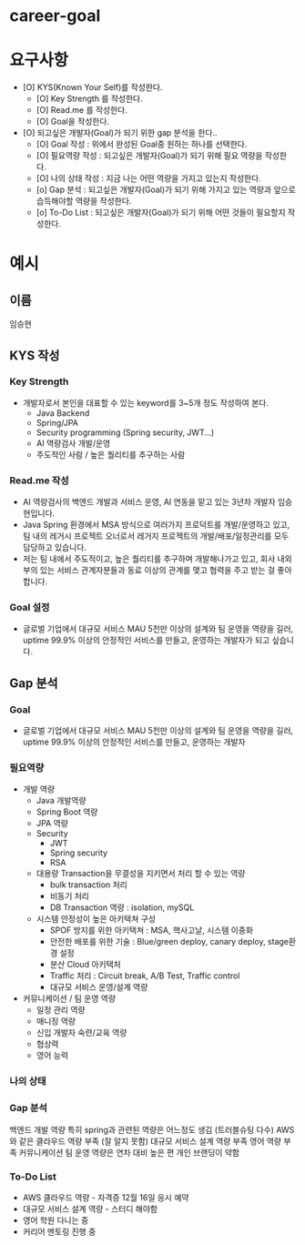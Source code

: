 # career-goal

# 요구사항
- [O] KYS(Known Your Self)를 작성한다.
    - [O] Key Strength 를 작성한다.
    - [O] Read.me 를 작성한다.
    - [O] Goal을 작성한다.
- [O] 되고싶은 개발자(Goal)가 되기 위한 gap 분석을 한다..
    - [O] Goal 작성 : 위에서 완성된 Goal중 원하는 하나를 선택한다.
    - [O] 필요역량 작성 : 되고싶은 개발자(Goal)가 되기 위해 필요 역량을 작성한다.
    - [O] 나의 상태 작성 : 지금 나는 어떤 역량을 가지고 있는지 작성한다.
    - [o] Gap 분석 : 되고싶은 개발자(Goal)가 되기 위해 가지고 있는 역량과 앞으로 습득해야할 역량을 작성한다.
    - [o] To-Do List : 되고싶은 개발자(Goal)가 되기 위해 어떤 것들이 필요할지 작성한다.


# 예시
## 이름
임승현
## KYS 작성
### Key Strength
- 개발자로서 본인을 대표할 수 있는 keyword를 3~5개 정도 작성하여 본다. 
    - Java Backend
    - Spring/JPA
    - Security programming (Spring security, JWT...)
    - AI 역량검사 개발/운영
    - 주도적인 사람 / 높은 퀄리티를 추구하는 사람
### Read.me 작성
- AI 역량검사의 백엔드 개발과 서비스 운영, AI 연동을 맡고 있는 3년차 개발자 임승현입니다.
- Java Spring 환경에서 MSA 방식으로 여러가지 프로덕트를 개발/운영하고 있고, 팀 내의 레거시 프로젝트 오너로서 레거지 프로젝트의 개발/배포/일정관리를 모두 담당하고 있습니다.
- 저는 팀 내에서 주도적이고, 높은 퀄리티를 추구하며 개발해나가고 있고, 회사 내외부의 있는 서비스 관계자분들과 동료 이상의 관계를 맺고 협력을 주고 받는 걸 좋아합니다.

### Goal 설정
- 글로벌 기업에서 대규모 서비스 MAU 5천만 이상의 설계와 팀 운영을 역량을 길러, uptime 99.9% 이상의 안정적인 서비스를 만들고, 운영하는 개발자가 되고 싶습니다.  

## Gap 분석
### Goal
- 글로벌 기업에서 대규모 서비스 MAU 5천만 이상의 설계와 팀 운영을 역량을 길러, uptime 99.9% 이상의 안정적인 서비스를 만들고, 운영하는 개발자
### 필요역량
- 개발 역량
    - Java 개발역량
    - Spring Boot 역량
    - JPA 역량
    - Security
        - JWT
        - Spring security
        - RSA
    - 대용량 Transaction을 무결성을 지키면서 처리 할 수 있는 역량
        - bulk transaction 처리
        - 비동기 처리
        - DB Transaction 역량 : isolation, mySQL
    - 시스템 안정성이 높은 아키택쳐 구성
        - SPOF 방지를 위한 아키택쳐 : MSA, 핵사고날, 시스템 이중화
        - 안전한 배포를 위한 기술 : Blue/green deploy, canary deploy, stage환경 설정
        - 분산 Cloud 아키택처
        - Traffic 처리 : Circuit break, A/B Test, Traffic control
        - 대규모 서비스 운영/설계 역량
- 커뮤니케이션 / 팀 운영 역량
    - 일정 관리 역량
    - 매니징 역량
    - 신입 개발자 숙련/교육 역량
    - 협상력
    - 영어 능력
 

### 나의 상태
### Gap 분석
백엔드 개발 역량 특히 spring과 관련된 역량은 어느정도 생김 (트러블슈팅 다수)
AWS와 같은 클라우드 역량 부족 (잘 알지 못함)
대규모 서비스 설계 역량 부족
영어 역량 부족
커뮤니케이션 팀 운영 역량은 연차 대비 높은 편
개인 브랜딩이 약함

### To-Do List
- AWS 클라우드 역량 - 자격증 12월 16일 응시 예약
- 대규모 서비스 설계 역량 - 스터디 해야함
- 영어 학원 다니는 중
- 커리어 멘토링 진행 중


